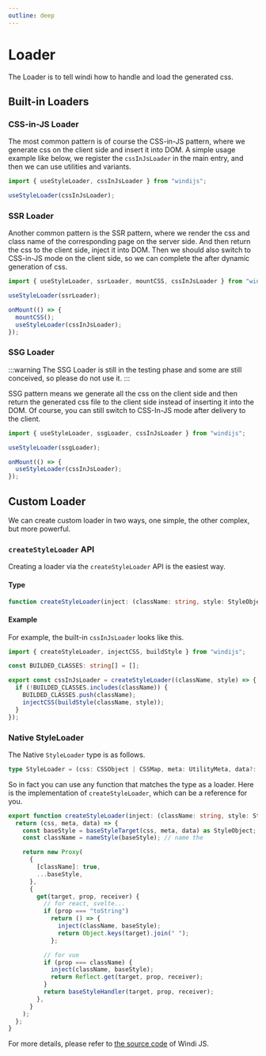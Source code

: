 ```yaml
---
outline: deep
---
```


# Loader

The Loader is to tell windi how to handle and load the generated css.

## Built-in Loaders

### CSS-in-JS Loader

The most common pattern is of course the CSS-in-JS pattern, where we generate css on the client side and insert it into DOM. A simple usage example like below, we register the `cssInJsLoader` in the main entry, and then we can use utilities and variants.

```js
import { useStyleLoader, cssInJsLoader } from "windijs";

useStyleLoader(cssInJsLoader);
```

### SSR Loader

Another common pattern is the SSR pattern, where we render the css and class name of the corresponding page on the server side. And then return the css to the client side, inject it into DOM. Then we should also switch to CSS-in-JS mode on the client side, so we can complete the after dynamic generation of css.

```js
import { useStyleLoader, ssrLoader, mountCSS, cssInJsLoader } from "windijs";

useStyleLoader(ssrLoader);

onMount(() => {
  mountCSS();
  useStyleLoader(cssInJsLoader);
});
```

### SSG Loader

:::warning
The SSG Loader is still in the testing phase and some are still conceived, so please do not use it.
:::

SSG pattern means we generate all the css on the client side and then return the generated css file to the client side instead of inserting it into the DOM. Of course, you can still switch to CSS-In-JS mode after delivery to the client.

```js
import { useStyleLoader, ssgLoader, cssInJsLoader } from "windijs";

useStyleLoader(ssgLoader);

onMount(() => {
  useStyleLoader(cssInJsLoader);
});
```

## Custom Loader

We can create custom loader in two ways, one simple, the other complex, but more powerful.

### `createStyleLoader` API

Creating a loader via the `createStyleLoader` API is the easiest way.

#### Type

```ts
function createStyleLoader(inject: (className: string, style: StyleObject) => void): StyleLoader;
```

#### Example

For example, the built-in `cssInJsLoader` looks like this.

```ts
import { createStyleLoader, injectCSS, buildStyle } from "windijs";

const BUILDED_CLASSES: string[] = [];

export const cssInJsLoader = createStyleLoader((className, style) => {
  if (!BUILDED_CLASSES.includes(className)) {
    BUILDED_CLASSES.push(className);
    injectCSS(buildStyle(className, style));
  }
});
```

### Native StyleLoader

The Native `StyleLoader` type is as follows.

```ts
type StyleLoader = (css: CSSObject | CSSMap, meta: UtilityMeta, data?: Record<string, unknown>) => StyleObject;
```

So in fact you can use any function that matches the type as a loader. Here is the implementation of `createStyleLoader`, which can be a reference for you.

```ts
export function createStyleLoader(inject: (className: string, style: StyleObject) => void): StyleLoader {
  return (css, meta, data) => {
    const baseStyle = baseStyleTarget(css, meta, data) as StyleObject;
    const className = nameStyle(baseStyle); // name the

    return new Proxy(
      {
        [className]: true,
        ...baseStyle,
      },
      {
        get(target, prop, receiver) {
          // for react, svelte...
          if (prop === "toString")
            return () => {
              inject(className, baseStyle);
              return Object.keys(target).join(" ");
            };

          // for vue
          if (prop === className) {
            inject(className, baseStyle);
            return Reflect.get(target, prop, receiver);
          }
          return baseStyleHandler(target, prop, receiver);
        },
      }
    );
  };
}
```

For more details, please refer to [the source code](https://github.com/windijs/windijs/blob/main/packages/helpers/src/css.ts) of Windi JS.
